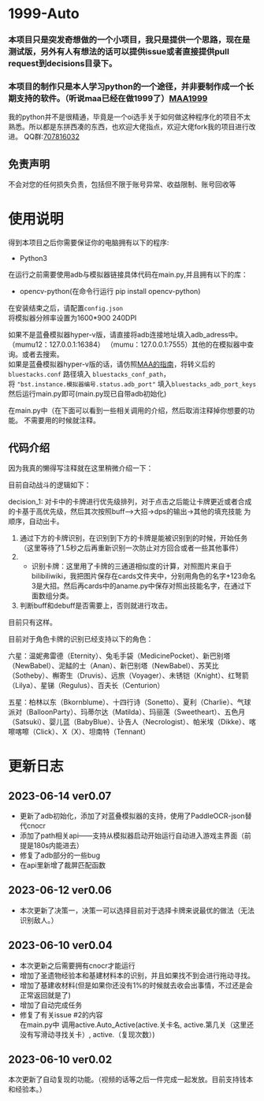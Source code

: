 # 1999-Auto
### 本项目只是突发奇想做的一个小项目，我只是提供一个思路，现在是测试版，另外有人有想法的话可以提供issue或者直接提供pull request到decisions目录下。
### 本项目的制作只是本人学习python的一个途径，并非要制作成一个长期支持的软件。（听说maa已经在做1999了）[MAA1999](https://github.com/MaaAssistantArknights/MAA1999)  

我的python并不是很精通，毕竟是一个oi选手关于如何做这种程序化的项目不太熟悉。所以都是东拼西凑的东西，也欢迎大佬指点，欢迎大佬fork我的项目进行改进。
QQ群:[707816032](http://qm.qq.com/cgi-bin/qm/qr?_wv=1027&k=Htwi2RJhZZqG41c_8loRfOq3z-ZIViqw&authKey=hFwGqmoCiaqcm2Gi7cfVUYizrqFlV4Yboo81hbPcgJWLXj3ejsEpBwS989jZ3rLr&noverify=0&group_code=707816032)


## 免责声明
不会对您的任何损失负责，包括但不限于账号异常、收益限制、账号回收等



# 使用说明
得到本项目之后你需要保证你的电脑拥有以下的程序:
- Python3

在运行之前需要使用adb与模拟器链接具体代码在main.py,并且拥有以下的库：
- opencv-python(在命令行运行 pip install opencv-python)

在安装结束之后，请配置`config.json`  
将模拟器分辨率设置为1600*900 240DPI  

如果不是蓝叠模拟器hyper-v版，请直接将adb连接地址填入adb_adress中。 （mumu12：127.0.0.1:16384） （mumu：127.0.0.1:7555）其他的在模拟器中查询。或者去搜索。  
如果是蓝叠模拟器hyper-v版的话，请仿照[MAA的指南](https://maa.plus/docs/1.2-%E5%B8%B8%E8%A7%81%E9%97%AE%E9%A2%98.html#%E8%93%9D%E5%8F%A0%E6%A8%A1%E6%8B%9F%E5%99%A8%E6%AF%8F%E6%AC%A1%E5%90%AF%E5%8A%A8%E7%AB%AF%E5%8F%A3%E5%8F%B7%E9%83%BD%E4%B8%8D%E4%B8%80%E6%A0%B7-hyper-v)，将转义后的 `bluestacks.conf` 路径填入  `bluestacks_conf_path`，  
将 `"bst.instance.模拟器编号.status.adb_port"` 填入`bluestacks_adb_port_keys`  
然后运行main.py即可(main.py现已自带adb初始化)  


在main.py中（在下面可以看到一些相关调用的介绍，然后取消注释掉你想要的功能。 不需要用的时候就注释。


## 代码介绍
因为我真的懒得写注释就在这里稍微介绍一下：

目前自动战斗的逻辑如下：

decision_1:
对卡中的卡牌进行优先级排列，对于点击之后能让卡牌更近或者合成的卡基于高优先级，然后其次按照buff—>大招->dps的输出->其他的填充技能 为顺序，自动出卡。

1. 通过下方的卡牌识别，在识别到下方的卡牌是能被识别到的时候，开始任务（这里等待了1.5秒之后再重新识别一次防止对方回合或者一些其他事件）
2. - 识别卡牌：这里用了卡牌的三通道相似度的计算，对照图片来自于bilibiliwiki，我把图片保存在cards文件夹中，分别用角色的名字+123命名3是大招。然后再cards中的aname.py中保存对照出技能名字，在通过下面数组分类。
3. 判断buff和debuff是否需要上，否则就进行攻击。

目前只有这样。

目前对于角色卡牌的识别已经支持以下的角色：

六星：温妮弗雷德（Eternity）、兔毛手袋（MedicinePocket）、新巴别塔（NewBabel）、泥鯭的士（Anan）、新巴别塔（NewBabel）、苏芙比（Sotheby）、槲寄生（Druvis）、远旅（Voyager）、未锈铠（Knight）、红弩箭（Lilya）、星锑（Regulus）、百夫长（Centurion）

五星：柏林以东（Bkornblume）、十四行诗（Sonetto）、夏利（Charlie）、气球派对（BalloonParty）、玛蒂尔达（Matilda）、玛丽莲（Sweetheart）、五色月（Satsuki）、婴儿蓝（BabyBlue）、讣告人（Necrologist）、帕米埃（Dikke）、喀嚓喀嚓（Click）、X（X）、坦南特（Tennant）


# 更新日志

## 2023-06-14  ver0.07
   - 更新了adb初始化，添加了对蓝叠模拟器的支持，使用了PaddleOCR-json替代cnocr
   - 添加了path相关api——支持从模拟器启动开始运行自动进入游戏主界面（前提是180s内能进去）
   - 修复了adb部分的一些bug 
   - 在api里新增了裁屏匹配函数

## 2023-06-12  ver0.06
   - 本次更新了决策一，决策一可以选择目前对于选择卡牌来说最优的做法（无法识别敌人。）

## 2023-06-10  ver0.04
   - 本次更新之后需要拥有cnocr才能运行
   - 增加了圣遗物经验本和基建材料本的识别，并且如果找不到会进行拖动寻找。
   - 增加了基建收材料(但是如果你还没有1%的时候就去收会出事情，不过还是会正常返回就是了)
   - 增加了自动完成任务
   - 修复了有关issue #2的内容     
   在main.py中 调用active.Auto_Active(active.关卡名, active.第几关（这里还没有写滑动寻找关卡）, active.（复现次数）)
## 2023-06-10  ver0.02
   本次更新了自动复现的功能。（视频的话等之后一件完成一起发放。目前支持钱本和经验本。）